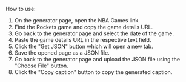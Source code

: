 How to use:

1. On the generator page, open the NBA Games link.
2. Find the Rockets game and copy the game details URL.
3. Go back to the generator page and select the date of the game.
4. Paste the game details URL in the respective text field.
5. Click the "Get JSON" button which will open a new tab.
6. Save the opened page as a JSON file.
7. Go back to the generator page and upload the JSON file using the "Choose File" button.
8. Click the "Copy caption" button to copy the generated caption.
